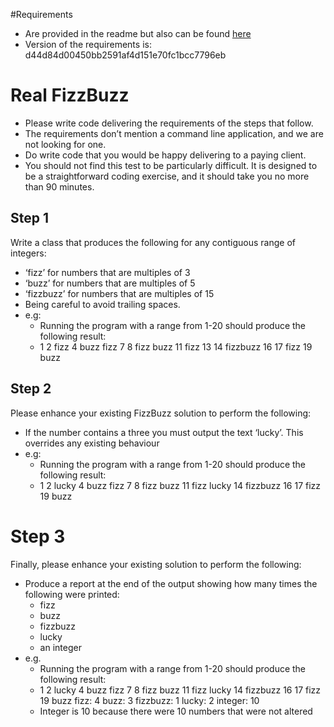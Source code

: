 #Requirements
* Are provided in the readme but also can be found [here](https://equalexperts.github.io/ee-fizzbuzz-marking/candidate-instructions)
* Version of the requirements is: d44d84d00450bb2591af4d151e70fc1bcc7796eb

# Real FizzBuzz
* Please write code delivering the requirements of the steps that follow. 
* The requirements don’t mention a command line application, and we are not looking for one. 
* Do write code that you would be happy delivering to a paying client.
* You should not find this test to be particularly difficult. It is designed to be a straightforward coding exercise, and it should take you no more than 90 minutes.

## Step 1

Write a class that produces the following for any contiguous range of integers:
* ‘fizz’ for numbers that are multiples of 3
* ‘buzz’ for numbers that are multiples of 5
* ‘fizzbuzz’ for numbers that are multiples of 15
* Being careful to avoid trailing spaces.
* e.g: 
  * Running the program with a range from 1-20 should produce the following result:
  * 1 2 fizz 4 buzz fizz 7 8 fizz buzz 11 fizz 13 14 fizzbuzz 16 17 fizz 19 buzz

## Step 2

Please enhance your existing FizzBuzz solution to perform the following:
* If the number contains a three you must output the text ‘lucky’. This overrides any existing behaviour
* e.g: 
  * Running the program with a range from 1-20 should produce the following result:
  * 1 2 lucky 4 buzz fizz 7 8 fizz buzz 11 fizz lucky 14 fizzbuzz 16 17 fizz 19 buzz


# Step 3

Finally, please enhance your existing solution to perform the following:
* Produce a report at the end of the output showing how many times the following were printed:
  * fizz
  * buzz
  * fizzbuzz
  * lucky
  * an integer
* e.g. 
  * Running the program with a range from 1-20 should produce the following result:
  * 1 2 lucky 4 buzz fizz 7 8 fizz buzz 11 fizz lucky 14 fizzbuzz 16 17 fizz 19 buzz fizz: 4 buzz: 3 fizzbuzz: 1 lucky: 2 integer: 10
  * Integer is 10 because there were 10 numbers that were not altered

